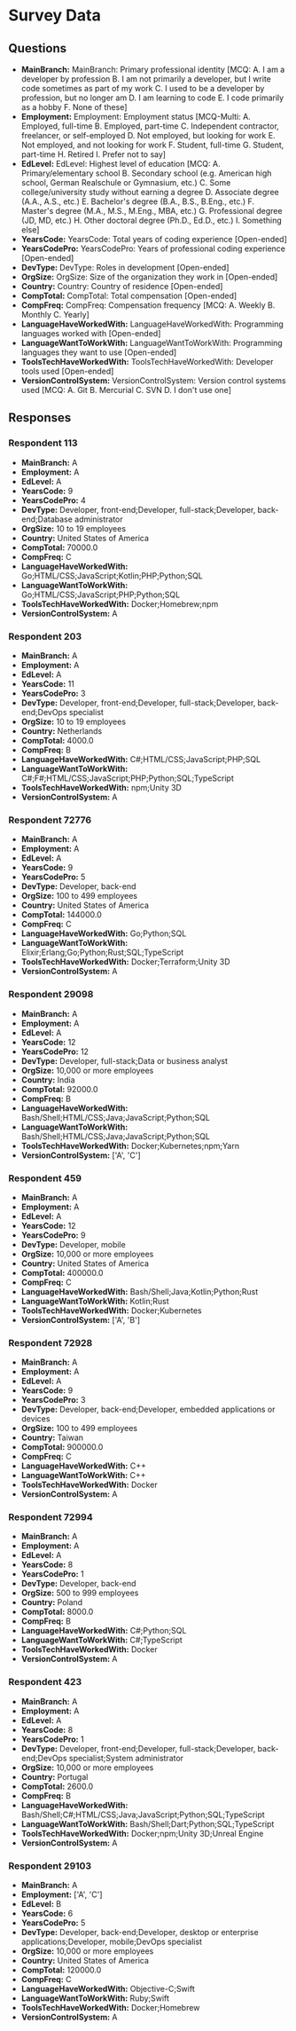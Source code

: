# Survey Data

## Questions

- **MainBranch:** MainBranch: Primary professional identity [MCQ: A. I am a developer by profession B. I am not primarily a developer, but I write code sometimes as part of my work C. I used to be a developer by profession, but no longer am D. I am learning to code E. I code primarily as a hobby F. None of these]
- **Employment:** Employment: Employment status [MCQ-Multi: A. Employed, full-time B. Employed, part-time C. Independent contractor, freelancer, or self-employed D. Not employed, but looking for work E. Not employed, and not looking for work F. Student, full-time G. Student, part-time H. Retired I. Prefer not to say]
- **EdLevel:** EdLevel: Highest level of education [MCQ: A. Primary/elementary school B. Secondary school (e.g. American high school, German Realschule or Gymnasium, etc.) C. Some college/university study without earning a degree D. Associate degree (A.A., A.S., etc.) E. Bachelor's degree (B.A., B.S., B.Eng., etc.) F. Master's degree (M.A., M.S., M.Eng., MBA, etc.) G. Professional degree (JD, MD, etc.) H. Other doctoral degree (Ph.D., Ed.D., etc.) I. Something else]
- **YearsCode:** YearsCode: Total years of coding experience [Open-ended]
- **YearsCodePro:** YearsCodePro: Years of professional coding experience [Open-ended]
- **DevType:** DevType: Roles in development [Open-ended]
- **OrgSize:** OrgSize: Size of the organization they work in [Open-ended]
- **Country:** Country: Country of residence [Open-ended]
- **CompTotal:** CompTotal: Total compensation [Open-ended]
- **CompFreq:** CompFreq: Compensation frequency [MCQ: A. Weekly B. Monthly C. Yearly]
- **LanguageHaveWorkedWith:** LanguageHaveWorkedWith: Programming languages worked with [Open-ended]
- **LanguageWantToWorkWith:** LanguageWantToWorkWith: Programming languages they want to use [Open-ended]
- **ToolsTechHaveWorkedWith:** ToolsTechHaveWorkedWith: Developer tools used [Open-ended]
- **VersionControlSystem:** VersionControlSystem: Version control systems used [MCQ: A. Git B. Mercurial C. SVN D. I don't use one]

## Responses

### Respondent 113

- **MainBranch:** A
- **Employment:** A
- **EdLevel:** A
- **YearsCode:** 9
- **YearsCodePro:** 4
- **DevType:** Developer, front-end;Developer, full-stack;Developer, back-end;Database administrator
- **OrgSize:** 10 to 19 employees
- **Country:** United States of America
- **CompTotal:** 70000.0
- **CompFreq:** C
- **LanguageHaveWorkedWith:** Go;HTML/CSS;JavaScript;Kotlin;PHP;Python;SQL
- **LanguageWantToWorkWith:** Go;HTML/CSS;JavaScript;PHP;Python;SQL
- **ToolsTechHaveWorkedWith:** Docker;Homebrew;npm
- **VersionControlSystem:** A

### Respondent 203

- **MainBranch:** A
- **Employment:** A
- **EdLevel:** A
- **YearsCode:** 11
- **YearsCodePro:** 3
- **DevType:** Developer, front-end;Developer, full-stack;Developer, back-end;DevOps specialist
- **OrgSize:** 10 to 19 employees
- **Country:** Netherlands
- **CompTotal:** 4000.0
- **CompFreq:** B
- **LanguageHaveWorkedWith:** C#;HTML/CSS;JavaScript;PHP;SQL
- **LanguageWantToWorkWith:** C#;F#;HTML/CSS;JavaScript;PHP;Python;SQL;TypeScript
- **ToolsTechHaveWorkedWith:** npm;Unity 3D
- **VersionControlSystem:** A

### Respondent 72776

- **MainBranch:** A
- **Employment:** A
- **EdLevel:** A
- **YearsCode:** 9
- **YearsCodePro:** 5
- **DevType:** Developer, back-end
- **OrgSize:** 100 to 499 employees
- **Country:** United States of America
- **CompTotal:** 144000.0
- **CompFreq:** C
- **LanguageHaveWorkedWith:** Go;Python;SQL
- **LanguageWantToWorkWith:** Elixir;Erlang;Go;Python;Rust;SQL;TypeScript
- **ToolsTechHaveWorkedWith:** Docker;Terraform;Unity 3D
- **VersionControlSystem:** A

### Respondent 29098

- **MainBranch:** A
- **Employment:** A
- **EdLevel:** A
- **YearsCode:** 12
- **YearsCodePro:** 12
- **DevType:** Developer, full-stack;Data or business analyst
- **OrgSize:** 10,000 or more employees
- **Country:** India
- **CompTotal:** 92000.0
- **CompFreq:** B
- **LanguageHaveWorkedWith:** Bash/Shell;HTML/CSS;Java;JavaScript;Python;SQL
- **LanguageWantToWorkWith:** Bash/Shell;HTML/CSS;Java;JavaScript;Python;SQL
- **ToolsTechHaveWorkedWith:** Docker;Kubernetes;npm;Yarn
- **VersionControlSystem:** ['A', 'C']

### Respondent 459

- **MainBranch:** A
- **Employment:** A
- **EdLevel:** A
- **YearsCode:** 12
- **YearsCodePro:** 9
- **DevType:** Developer, mobile
- **OrgSize:** 10,000 or more employees
- **Country:** United States of America
- **CompTotal:** 400000.0
- **CompFreq:** C
- **LanguageHaveWorkedWith:** Bash/Shell;Java;Kotlin;Python;Rust
- **LanguageWantToWorkWith:** Kotlin;Rust
- **ToolsTechHaveWorkedWith:** Docker;Kubernetes
- **VersionControlSystem:** ['A', 'B']

### Respondent 72928

- **MainBranch:** A
- **Employment:** A
- **EdLevel:** A
- **YearsCode:** 9
- **YearsCodePro:** 3
- **DevType:** Developer, back-end;Developer, embedded applications or devices
- **OrgSize:** 100 to 499 employees
- **Country:** Taiwan
- **CompTotal:** 900000.0
- **CompFreq:** C
- **LanguageHaveWorkedWith:** C++
- **LanguageWantToWorkWith:** C++
- **ToolsTechHaveWorkedWith:** Docker
- **VersionControlSystem:** A

### Respondent 72994

- **MainBranch:** A
- **Employment:** A
- **EdLevel:** A
- **YearsCode:** 8
- **YearsCodePro:** 1
- **DevType:** Developer, back-end
- **OrgSize:** 500 to 999 employees
- **Country:** Poland
- **CompTotal:** 8000.0
- **CompFreq:** B
- **LanguageHaveWorkedWith:** C#;Python;SQL
- **LanguageWantToWorkWith:** C#;TypeScript
- **ToolsTechHaveWorkedWith:** Docker
- **VersionControlSystem:** A

### Respondent 423

- **MainBranch:** A
- **Employment:** A
- **EdLevel:** A
- **YearsCode:** 8
- **YearsCodePro:** 1
- **DevType:** Developer, front-end;Developer, full-stack;Developer, back-end;DevOps specialist;System administrator
- **OrgSize:** 10,000 or more employees
- **Country:** Portugal
- **CompTotal:** 2600.0
- **CompFreq:** B
- **LanguageHaveWorkedWith:** Bash/Shell;C#;HTML/CSS;Java;JavaScript;Python;SQL;TypeScript
- **LanguageWantToWorkWith:** Bash/Shell;Dart;Python;SQL;TypeScript
- **ToolsTechHaveWorkedWith:** Docker;npm;Unity 3D;Unreal Engine
- **VersionControlSystem:** A

### Respondent 29103

- **MainBranch:** A
- **Employment:** ['A', 'C']
- **EdLevel:** B
- **YearsCode:** 6
- **YearsCodePro:** 5
- **DevType:** Developer, back-end;Developer, desktop or enterprise applications;Developer, mobile;DevOps specialist
- **OrgSize:** 10,000 or more employees
- **Country:** United States of America
- **CompTotal:** 120000.0
- **CompFreq:** C
- **LanguageHaveWorkedWith:** Objective-C;Swift
- **LanguageWantToWorkWith:** Ruby;Swift
- **ToolsTechHaveWorkedWith:** Docker;Homebrew
- **VersionControlSystem:** A

